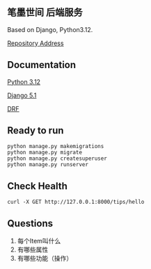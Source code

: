 ## 笔墨世间 后端服务

Based on Django, Python3.12.

[Repository Address](https://github.com/desonglll/InkFlow)

## Documentation

[Python 3.12](https://docs.python.org/3/)

[Django 5.1](https://docs.djangoproject.com/en/5.1/)

[DRF](https://www.django-rest-framework.org/)

## Ready to run

```shell
python manage.py makemigrations
python manage.py migrate
python manage.py createsuperuser
python manage.py runserver 
```

## Check Health

```shell
curl -X GET http://127.0.0.1:8000/tips/hello
```

## Questions

1. 每个Item叫什么
2. 有哪些属性
3. 有哪些功能（操作）